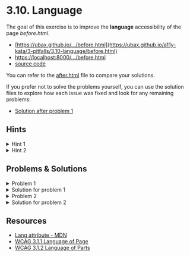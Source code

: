 # 3.10. Language

The goal of this exercise is to improve the **language** accessibility of the page _before.html_.

- [https://ubax.github.io/.../before.html](https://ubax.github.io/a11y-kata/3-pitfalls/3.10-language/before.html)
- [https://localhost:8000/.../before.html](http://localhost:8000/3-pitfalls/3.10-language/before.html)
- [source code](./before.html)

You can refer to the [after.html](after.html) file to compare your solutions.

If you prefer not to solve the problems yourself, you can use the solution files to explore how each issue was fixed and look for any remaining problems:

- [Solution after problem 1](https://ubax.github.io/a11y-kata/3-pitfalls/3.10-language/after-problem-1.html)

## Hints

<details>
<summary>Hint 1</summary>

Read the website content with a screen reader. Does the screen reader read the paragraphs in the correct language?

Experiment with different language settings in screen reader.

</details>

<details>
<summary>Hint 2</summary>

繁體中文 corresponds to the `zh-hant` language code.

</details>

## Problems & Solutions

<details>
<summary>Problem 1</summary>

Missing `lang` attribute on website. [WCAG 3.1.1 Language of Page](https://www.w3.org/WAI/WCAG21/Understanding/language-of-page.html)

</details>
<details>
<summary>Solution for problem 1</summary>

Add the `lang` attribute to the `html` element. The value should be the language of the document.

```html
<html lang="de">
  ...
</html>
```

</details>

<details>
<summary>Problem 2</summary>

Some elements with text in a different language are missing a `lang` attribute. This makes it difficult for screen readers to switch languages correctly. [WCAG 3.1.2 Language of Parts](https://www.w3.org/WAI/WCAG21/Understanding/language-of-parts.html)

</details>
<details>
<summary>Solution for problem 2</summary>

Add the `lang` attribute to the elements with content in different language.

```html
<h2 lang="en">Author's note</h2>
<p lang="en">This article was generated using Chat GPT</p>
```

</details>

## Resources

- [Lang attribute - MDN](https://developer.mozilla.org/en-US/docs/Web/HTML/Global_attributes/lang)
- [WCAG 3.1.1 Language of Page](https://www.w3.org/WAI/WCAG21/quickref/#language-of-page)
- [WCAG 3.1.2 Language of Parts](https://www.w3.org/WAI/WCAG21/quickref/#language-of-parts)
